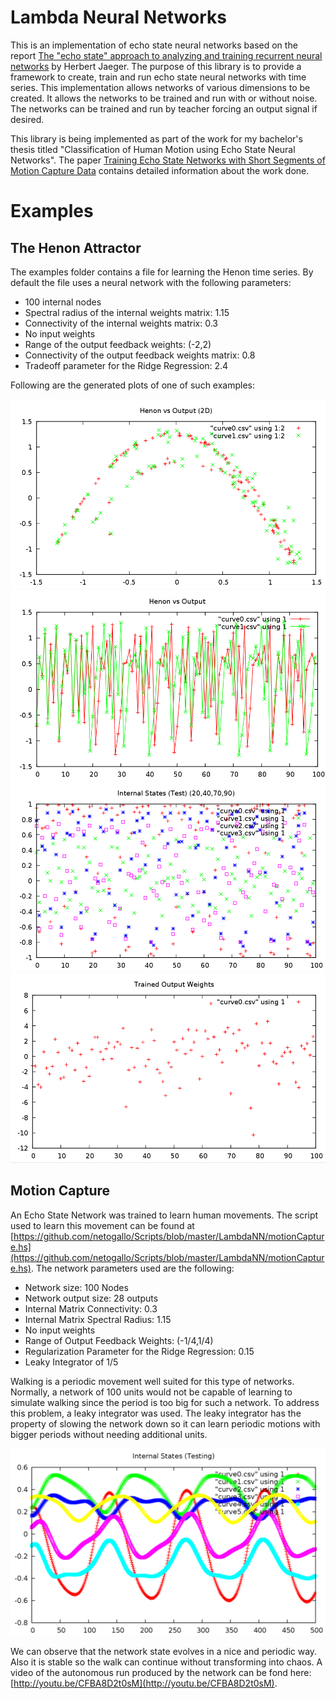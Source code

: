 Lambda Neural Networks
===

This is an implementation of echo state neural networks based on the report [The "echo state" approach to analyzing and training recurrent neural networks](http://minds.jacobs-university.de/sites/default/files/uploads/papers/EchoStatesTechRep.pdf) by Herbert Jaeger. The purpose of this library is to provide a framework to create, train and run echo state neural networks with time series. This implementation allows networks of various dimensions to be created. It allows the networks to be trained and run with or without noise. The networks can be trained and run by teacher forcing an output signal if desired.

This library is being implemented as part of the work for my bachelor's thesis titled "Classification of Human Motion using Echo State Neural Networks". The paper [Training Echo State Networks with Short Segments of Motion Capture Data](https://github.com/netogallo/LambdaNN/blob/master/Learning%20Human%20Movements.pdf?raw=true) contains detailed information about the work done.

# Examples

## The Henon Attractor

The examples folder contains a file for learning the Henon time series. By default the file uses a neural network with the following parameters:

 * 100 internal nodes
 * Spectral radius of the internal weights matrix: 1.15
 * Connectivity of the internal weights matrix: 0.3
 * No input weights
 * Range of the output feedback weights: (-2,2)
 * Connectivity of the output feedback weights matrix: 0.8
 * Tradeoff parameter for the Ridge Regression: 2.4

Following are the generated plots of one of such examples:

![Henon output vs network output (2d)](Extra/henon_vs_nn_2d.png)
![Henon output vs network output](Extra/henon_vs_nn.png)
![Internal states during testing](Extra/internal_states_testing.png)
![Trained output weights](Extra/output_weights.png)

## Motion Capture

An Echo State Network was trained to learn human movements. The script used to learn this movement can be found at [https://github.com/netogallo/Scripts/blob/master/LambdaNN/motionCapture.hs](https://github.com/netogallo/Scripts/blob/master/LambdaNN/motionCapture.hs). The network parameters used are the following:

 * Network size: 100 Nodes
 * Network output size: 28 outputs
 * Internal Matrix Connectivity: 0.3
 * Internal Matrix Spectral Radius: 1.15
 * No input weights
 * Range of Output Feedback Weights: (-1/4,1/4)
 * Regularization Parameter for the Ridge Regression: 0.15
 * Leaky Integrator of 1/5

Walking is a periodic movement well suited for this type of networks. Normally, a network of 100 units would not be capable of learning to simulate walking since the period is too big for such a network. To address this problem, a leaky integrator was used. The leaky integrator has the property of slowing the network down so it can learn periodic motions with bigger periods without needing additional units. 

![Internal network sates during walk (first 500)](Extra/walk_states.png)

We can observe that the network state evolves in a nice and periodic way. Also it is stable so the walk can continue without transforming into chaos. A video of the autonomous run produced by the network can be fond here: [http://youtu.be/CFBA8D2t0sM](http://youtu.be/CFBA8D2t0sM).
